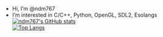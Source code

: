 - Hi, I’m @ndm767
- I’m interested in C/C++, Python, OpenGL, SDL2, Esolangs  
[![ndm767's GitHub stats](https://github-readme-stats.vercel.app/api?username=ndm767&hide=issues&countprivate=true&show_icons=true&theme=vue-dark)](https://github.com/anuraghazra/github-readme-stats)  
[![Top Langs](https://github-readme-stats.vercel.app/api/top-langs/?username=ndm767&layout=compact&theme=vue-dark)](https://github.com/anuraghazra/github-readme-stats)  
<!---
ndm767/ndm767 is a ✨ special ✨ repository because its `README.md` (this file) appears on your GitHub profile.
You can click the Preview link to take a look at your changes.
--->
